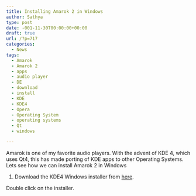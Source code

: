 ```yaml
---
title: Installing Amarok 2 in Windows
author: Sathya
type: post
date: -001-11-30T00:00:00+00:00
draft: true
url: /?p=717
categories:
  - News
tags:
  - Amarok
  - Amarok 2
  - apps
  - audio player
  - DE
  - download
  - install
  - KDE
  - KDE4
  - Opera
  - Operating System
  - operating systems
  - Qt
  - windows

---
```

Amarok is one of my favorite audio players. With the advent of KDE 4, which uses Qt4, this has made porting of KDE apps to other Operating Systems. Lets see how we can install Amarok 2 in Windows

1. Download the KDE4 Windows installer from [here][1].

Double click on the installer.

 [1]: https://www.winkde.org/pub/kde/ports/win32/installer/kdewin-installer-gui-latest.exe
